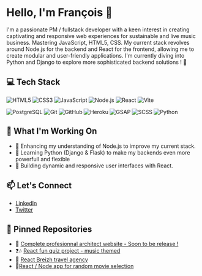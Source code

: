 # Hello, I'm François 👋

I'm a passionate PM / fullstack developer with a keen interest in creating captivating and responsive web experiences for sustainable and live music business. Mastering JavaScript, HTML5, CSS. 
My current stack revolves around Node.js for the backend and React for the frontend, allowing me to create modular and user-friendly applications.
I'm currently diving into Python and Django to explore more sophisticated backend solutions ! 🐍

## 💻 Tech Stack
![HTML5](https://img.shields.io/badge/HTML5-E34F26?style=for-the-badge&logo=html5&logoColor=white)
![CSS3](https://img.shields.io/badge/CSS3-1572B6?style=for-the-badge&logo=css3&logoColor=white)
![JavaScript](https://img.shields.io/badge/JavaScript-F7DF1E?style=for-the-badge&logo=javascript&logoColor=black)
![Node.js](https://img.shields.io/badge/Node.js-339933?style=for-the-badge&logo=nodedotjs&logoColor=white)
![React](https://img.shields.io/badge/React-61DAFB?style=for-the-badge&logo=react&logoColor=black)
![Vite](https://img.shields.io/badge/Vite-646CFF?style=for-the-badge&logo=vite&logoColor=white)

![PostgreSQL](https://img.shields.io/badge/PostgreSQL-336791?style=for-the-badge&logo=postgresql&logoColor=white)
![Git](https://img.shields.io/badge/Git-F05032?style=for-the-badge&logo=git&logoColor=white)
![GitHub](https://img.shields.io/badge/GitHub-181717?style=for-the-badge&logo=github&logoColor=white)
![Heroku](https://img.shields.io/badge/Heroku-430098?style=for-the-badge&logo=heroku&logoColor=white)
![GSAP](https://img.shields.io/badge/GSAP-88CE02?style=for-the-badge&logo=greensock&logoColor=white)
![SCSS](https://img.shields.io/badge/SCSS-CC6699?style=for-the-badge&logo=sass&logoColor=white)
![Python](https://img.shields.io/badge/Python-3776AB?style=for-the-badge&logo=python&logoColor=white)




## 🚀 What I'm Working On
- 🌱 Enhancing my understanding of Node.js to improve my current stack.
- 🐍 Learning Python (Django & Flask) to make my backends even more powerfull and flexible
- 🚀 Building dynamic and responsive user interfaces with React.

## 📫 Let's Connect
- [LinkedIn](https://www.linkedin.com/in/flerosier/)
- [Twitter](https://x.com/Reisorel_42)

## 📌 Pinned Repositories
- 📐 [Complete profesionnal architect website - Soon to be release !](https://archi-git-responsive1-reisorels-projects.vercel.app/)
- ❓🎶 [React fun quiz project - music themed](https://github.com/Reisorel/trivia_project)
- 🌊 [React Breizh travel agency](https://github.com/Reisorel/React_traveling_app)
- 🍿[React / Node app for random movie selection](https://github.com/Reisorel/filmomatic)
  

